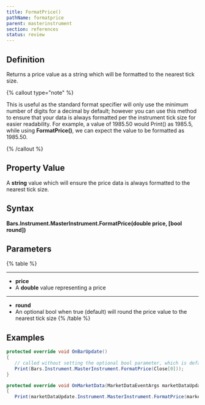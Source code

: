```yaml
---
title: FormatPrice()
pathName: formatprice
parent: masterinstrument
section: references
status: review
---
```


## Definition

Returns a price value as a string which will be formatted to the nearest tick size.

{% callout type="note" %}

This is useful as the standard format specifier will only use the minimum number of digits for a decimal by default; however you can use this method to ensure that your data is always formatted per the instrument tick size for easier readability. For example, a value of 1985.50 would Print() as 1985.5, while using **FormatPrice()**, we can expect the value to be formatted as 1985.50.

{% /callout %}

## Property Value

A **string** value which will ensure the price data is always formatted to the nearest tick size.

## Syntax

**Bars.Instrument.MasterInstrument.FormatPrice(double price, [bool round])**

## Parameters

{% table %}

---

* **price**
* A **double** value representing a price

---

* **round**
* An optional bool when true (default) will round the price value to the nearest tick size
{% /table %}

## Examples

```csharp
protected override void OnBarUpdate()
{
   // called without setting the optional bool parameter, which is defaulted to true then
   Print(Bars.Instrument.MasterInstrument.FormatPrice(Close[0]));
}

protected override void OnMarketData(MarketDataEventArgs marketDataUpdate)
{
   Print(marketDataUpdate.Instrument.MasterInstrument.FormatPrice(marketDataUpdate.Price));
```
